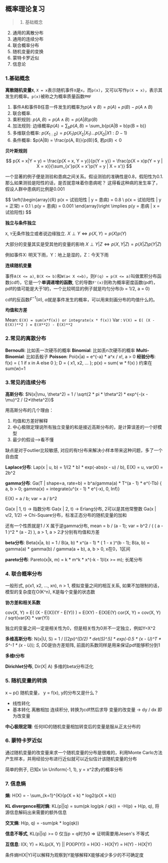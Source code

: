 
## 概率理论复习

> 1. 基础概念
2. 通用的离散分布
3. 通用的连续分布
4. 联合概率分布
5. 随机变量的变换
6. 蒙特卡罗近似
7. 信息论


### 1.基础概念

**离散随机变量`X`**, `X = x`表示随机事件`X`是`x`，而`p(x)`，又可以写作`p(X = x)`，表示其发生的概率。`p(x)`被称之为概率质量函数`PMF`

1. 事件A和事件B任意一件发生的概率为$p(A \vee B) = p(A) + p(B) - p(A \wedge B)$
2. 联合概率.
  1. 乘积规则: $p(A, B) = p(A \wedge B) = p(A|B)p(B)$
  2. 加法规则: 边缘概率$p(A) = \sum_b{p(A, B)}$ = \sum_b{p(A|B = b)p(B = b)}
  3. 多维联合概率: $p(X_{1:D}) = p(X_1)p(X_2|X_1)...p(X_D|X1:D-1)$
3. 条件概率: $p(A|B) = \frac{p(A, B)}{p(B)}$, 若$p(B) \lt 0$

**贝叶斯规则**

$$
p(X = x|Y = y) = \frac{p(X = x, Y = y)}{p(Y = y)} = \frac{p(X = x)p(Y = y | X = x)}{\sum_{x'}p(X = x')p(Y = y | X = x')}
$$

一个显著的例子便是测验和患病之间关系。假设测验的准确性是0.8，假阳性为0.1. 那么如果测验是阳性的话，是否就意味着你患病呢？ 这得看这种病的发生率了，假设人群中患病的比例是0.001

$$
\left{\begin{array}{R}
p(x = 试验阳性 | y = 患病) = 0.8 \\
p(x = 试验阳性 | y = 正常) = 0.1 \\
p(y = 患病) = 0.001
\end{array}\right
\implies p(y = 患病 | x = 试验阳性)
$$

**独立与条件独立**

`X`, `Y`无条件独立或者说边缘独立. $X \perp Y \iff p(X, Y) = p(X)p(Y)$

大部分的变量其实是受其他的变量的影响
$X \perp Y | Z \iff p(X, Y|Z) = p(X|Z)p(Y|Z)$

例如事件X: 明天下雨，Y：地上是湿的，Z：今天下雨

**连续随机变量**

事件`A(X <= a)`, `B(X <= b)`和`W(a< X <=b)`，则`F(q) = p(X <= a)`叫做累积分布函数(cdf)，它是一个**单调递增的函数**, 它的导数`F'(x)`则称为概率密度函数(pdf)，pdf的值可能是大于1的，一个比较明显的例子就是均匀分布(b = 1/2, a = 0)

cdf的反函数$F^{-1}(\alpha)$, $\alpha$就是事件发生的概率，可以用来刻画分布的均值什么的。

**均值和方差**

Mean: `E(X) = sum(x*f(x)) or integrate(x * f(x))`
Var : `V(X) = E( (X - E(X))**2 ) = E(X**2) - E(X)**2`

### 2.常见的离散分布

**Bernoulli**: 比如丢一次硬币的概率
**Binomial**: 比如丢n次硬币的概率
**Multi-Binomial**: 比如丢骰子
**Poisson**: Poi(x|a) = e^{-a} * a^x / x!, a > 0
**经验分布**: f(x) = { 1 if x in A else 0 }; D = { x1, x2, ... }; p(x) = sum( w * f(x) ) 约束在sum(w)=1


### 3.常见的连续分布

**高斯分布**: $N(x|\mu, \theta^2) = 1 / \sqrt(2 * pi * \theta^2) * exp^{-(x - \mu)^2 / (2*\theta^2)}$

用高斯分布的几个理由：
  1. 均值和方差好解释
  2. 中心极限定理说所有独立变量的和是接近高斯分布的，是计算误差的一个好模型
  3. 最少的假设-->看不懂

缺点是对于outlier比较敏感, 对应的有t分布来解决小样本带来这种问题，多了一个自由度

**Laplace分布**: Lap(x | u, b) = 1/(2 * b) * exp(-abs(x - u) / b), E(X) = u, var(X) = 2b^2

**gamma分布**: Ga(T | shape=a, rate=b) = b^a/gamma(a) * T^(a - 1) * e^(-Tb) { a, b > 0; gamma(x) = integrate(u^(x - 1) * e^(-x), 0, Inf)}

  E(X) = a / b; var = a / b^2

  Ga(x | 1, t) -> 指数分布
  Ga(x | 2, t) -> Erlang分布, 2可以是其他常整数
  Ga(x | v/2, 1/2)    -> Chi-Square分布，标准正态分布的随机变量的加和

  还有一个性质就是1 / X 属于逆gamma分布, mean = b / (a - 1); var = b^2 / (  ( a - 1 )^2 * (a - 2) ), a > 1, a > 2才分别有均值和方差

**beta分布**: Beta(x|a, b) = 1 / B(a, b) * x^(a - 1) * ( 1 - x )^(b - 1); B(a, b) = gamma(a) * gamma(b) / gamma(a + b), a, b > 0, x在0，1区间

**pareto分布**: Pareto(x|k, m) = k * m^k * x^(-k - 1)I(x >= m); 长尾分布

### 4. 联合概率分布

一般形式, p(x1, x2, ..., xn), n > 1, 模拟变量之间的相互关系, 如果不加限制的话，模型的复杂度在O(K^n), K是每个变量的状态数

**协方差和相关系数**

cov(X, Y) = E( (X - E(X))(Y - E(Y)) ) = E(XY) - E(X)E(Y)
cor(X, Y) = cov(X, Y) / sqrt(var(X) * var(Y))

独立的变量之间一定是相关性为0，但是相关性为0并不一定独立，例如Y=X^2

**多维高斯分布**: N(x|U, S) = 1 / [(2*pi)^(D/2) * det(S)^.5] * exp(-0.5 * (x - U)^T * S^-1 * (x - U)); S, D*D是协方差矩阵, 前面的系数同样是用来保证pdf能够积分到1

**多维t分布**

**Dirichlet分布**, Dir(X| A) 多维的beta分布泛化


### 5. 随机变量的转换

x ~ p() 随机变量， y = f(x), y的分布又是什么？

+ 线性转化
+ 基本转化
  离散相加
  连续积分, 转换为cdf然后求导
  变量的改变量 -> dy / dx 即为改变量


**中心极限定理**: 任何IID的随机变量相加转变后的变量是服从正太分布的

### 6. 蒙特卡罗近似

通过随机变量的改变量来求一个随机变量的分布是很难的，利用Monte Carlo方法产生样本，并用经验分布进行近似就可以近似估计该随机变量的分布

简单的例子, 已知x \in Uniform(-1, 1), y = x^2求y的概率分布


### 7. 信息熵

**熵**: H(X) = - \sum_{k=1}^{K}{p(X = k) * log2(p(X = k))}

**KL divergence相对熵**: KL(p||q) = sum(pk log(pk / qk)) = -H(p) + H(p, q), 将源信息解码出来需要的额外信息

**交叉熵**: H(p, q) = -sum(pk * log(qk))

**信息不等式**, KL(p||q) >= 0 仅当p = q时为0 => 证明需要用Jesen's 不等式

**互信息**: I(X; Y) = KL(p(X, Y) || P(X)P(Y)) = H(X) - H(X|Y) = H(Y) - H(X|Y)

条件熵H(X|Y)可以解释为观察到Y能够解释X能够减少多少的不可确定度
